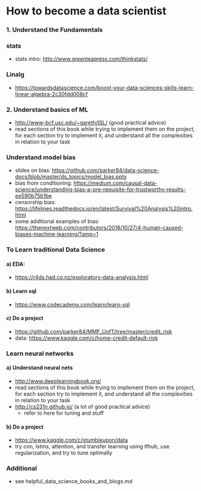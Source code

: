 # How to become a data scientist

### 1. Understand the Fundamentals

### stats
- stats intro: http://www.greenteapress.com/thinkstats/

### Linalg
- https://towardsdatascience.com/boost-your-data-sciences-skills-learn-linear-algebra-2c30fdd008cf

### 2. Understand basics of ML
- http://www-bcf.usc.edu/~gareth/ISL/ (good practical advice)
- read sections of this book while trying to implement them on the project, for each section try to implement it, and understand all the complexities in relation to your task

### Understand model bias
- slides on bias: https://github.com/parker84/data-science-docs/blob/master/ds_topics/model_bias.pptx
- bias from conditioning: https://medium.com/causal-data-science/understanding-bias-a-pre-requisite-for-trustworthy-results-ee590b75b1be
- censorship bias: https://lifelines.readthedocs.io/en/latest/Survival%20Analysis%20intro.html
- some additional examples of bias: https://thenextweb.com/contributors/2018/10/27/4-human-caused-biases-machine-learning/?amp=1

### To Learn traditional Data Science

#### a) EDA:
- https://r4ds.had.co.nz/exploratory-data-analysis.html

#### b) Learn sql
- https://www.codecademy.com/learn/learn-sql

#### c) Do a project
- https://github.com/parker84/MMF_UofT/tree/master/credit_risk
- data: https://www.kaggle.com/c/home-credit-default-risk

### Learn neural networks

#### a) Understand neural nets
- http://www.deeplearningbook.org/
- read sections of this book while trying to implement them on the project, for each section try to implement it, and understand all the complexities in relation to your task
- http://cs231n.github.io/ (a lot of good practical advice)
    - refer to here for tuning and stuff

#### b) Do a project
- https://www.kaggle.com/c/stumbleupon/data
- try cnn, lstms, attention, and transfer learning using tfhub, use regularization, and try to tune optimally


### Additional
- see helpful_data_science_books_and_blogs.md